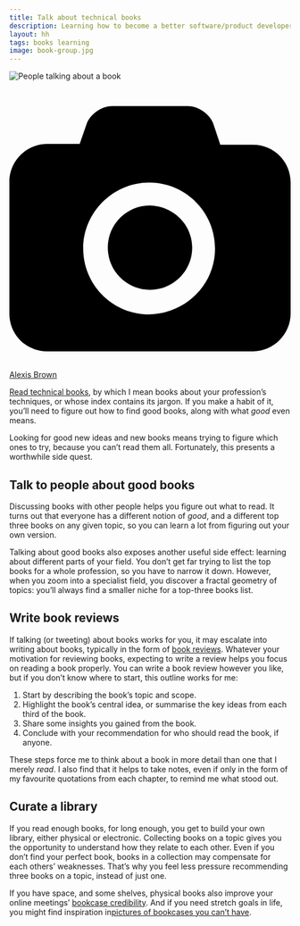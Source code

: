 ```yaml
---
title: Talk about technical books
description: Learning how to become a better software/product developer/manager
layout: hh
tags: books learning
image: book-group.jpg
---
```


![People talking about a book](book-group.jpg)

<a class="unsplash" href="https://unsplash.com/photos/omeaHbEFlN4" rel="noopener noreferrer"><span><svg xmlns="http://www.w3.org/2000/svg" viewBox="0 0 32 32"><title>unsplash-logo</title><path d="M20.8 18.1c0 2.7-2.2 4.8-4.8 4.8s-4.8-2.1-4.8-4.8c0-2.7 2.2-4.8 4.8-4.8 2.7.1 4.8 2.2 4.8 4.8zm11.2-7.4v14.9c0 2.3-1.9 4.3-4.3 4.3h-23.4c-2.4 0-4.3-1.9-4.3-4.3v-15c0-2.3 1.9-4.3 4.3-4.3h3.7l.8-2.3c.4-1.1 1.7-2 2.9-2h8.6c1.2 0 2.5.9 2.9 2l.8 2.4h3.7c2.4 0 4.3 1.9 4.3 4.3zm-8.6 7.5c0-4.1-3.3-7.5-7.5-7.5-4.1 0-7.5 3.4-7.5 7.5s3.3 7.5 7.5 7.5c4.2-.1 7.5-3.4 7.5-7.5z"></path></svg></span><span>Alexis Brown</span></a>

[Read technical books](read-technical-books), by which I mean books about your profession’s techniques, or whose index contains its jargon.
If you make a habit of it, you’ll need to figure out how to find good books, along with what _good_ even means.

Looking for good new ideas and new books means trying to figure which ones to try, because you can’t read them all.
Fortunately, this presents a worthwhile side quest.

## Talk to people about good books

Discussing books with other people helps you figure out what to read.
It turns out that everyone has a different notion of _good_, and a different top three books on any given topic, so you can learn a lot from figuring out your own version.

Talking about good books also exposes another useful side effect: learning about different parts of your field.
You don’t get far trying to list the top books for a whole profession, so you have to narrow it down.
However, when you zoom into a specialist field, you discover a fractal geometry of topics:
you’ll always find a smaller niche for a top-three books list.

## Write book reviews

If talking (or tweeting) about books works for you, it may escalate into writing about books, typically in the form of
[book reviews](/tag/book).
Whatever your motivation for reviewing books, expecting to write a review helps you focus on reading a book properly.
You can write a book review however you like, but if you don’t know where to start, this outline works for me:

1. Start by describing the book’s topic and scope.
2. Highlight the book’s central idea, or summarise the key ideas from each third of the book.
3. Share some insights you gained from the book.
4. Conclude with your recommendation for who should read the book, if anyone.

These steps force me to think about a book in more detail than one that I merely _read_.
I also find that it helps to take notes, even if only in the form of my favourite quotations from each chapter, to remind me what stood out.

## Curate a library

If you read enough books, for long enough, you get to build your own library, either physical or electronic.
Collecting books on a topic gives you the opportunity to understand how they relate to each other.
Even if you don’t find your perfect book, books in a collection may compensate for each others’ weaknesses.
That’s why you feel less pressure recommending three books on a topic, instead of just one.

If you have space, and some shelves, physical books also improve your online meetings’
[bookcase credibility](https://twitter.com/BCredibility).
And if you need stretch goals in life, you might find inspiration in[pictures of bookcases you can’t have](https://www.bookcaseporn.com/).
